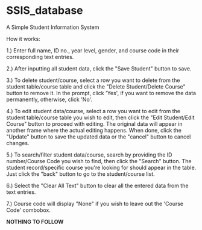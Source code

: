# SSIS_database
A Simple Student Information System

How it works:

1.) Enter full name, ID no., year level, gender, and course code in their corresponding text entries.

2.) After inputting all student data, click the "Save Student" button to save.

3.) To delete student/course, select a row you want to delete from the student table/course table and click the "Delete Student/Delete Course" button to remove it. In the prompt, click 'Yes', if you want to remove the data permanently, otherwise, click 'No'.

4.) To edit student data/course, select a row you want to edit from the student table/course table you wish to edit, then click the "Edit Student/Edit Course" button to proceed with editing. The original data will appear in another frame where the actual editing happens. When done, click the "Update" button to save the updated data or the "cancel" button to cancel changes.

5.) To search/filter student data/course, search by providing the ID number/Course Code you wish to find, then click the "Search" button. The student record/specific course you're looking for should appear in the table. 
Just click the "back" button to go to the student/course list.

6.) Select the "Clear All Text" button to clear all the entered data from the text entries.

7.) Course code will display "None" if you wish to leave out the 'Course Code' combobox.

**NOTHING TO FOLLOW**
